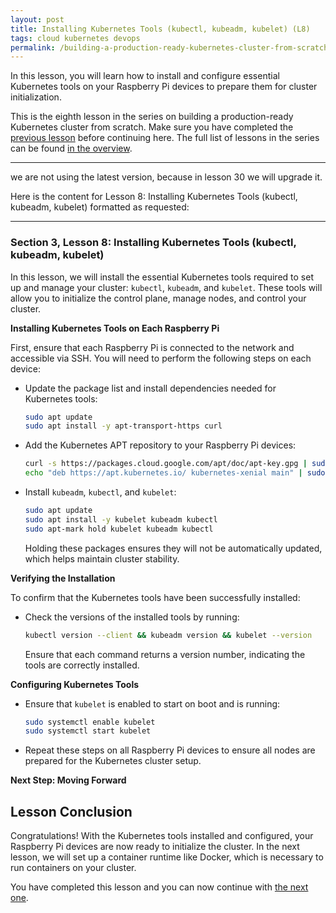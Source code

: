 ```yaml
---
layout: post
title: Installing Kubernetes Tools (kubectl, kubeadm, kubelet) (L8)
tags: cloud kubernetes devops
permalink: /building-a-production-ready-kubernetes-cluster-from-scratch/lesson-8
---
```


In this lesson, you will learn how to install and configure essential Kubernetes
tools on your Raspberry Pi devices to prepare them for cluster initialization.

This is the eighth lesson in the series on building a production-ready
Kubernetes cluster from scratch. Make sure you have completed the
[previous lesson](/building-a-production-ready-kubernetes-cluster-from-scratch/lesson-7)
before continuing here. The full list of lessons in the series can be found
[in the overview](/building-a-production-ready-kubernetes-cluster-from-scratch).

---

we are not using the latest version, because in lesson 30 we will upgrade it.

Here is the content for Lesson 8: Installing Kubernetes Tools (kubectl, kubeadm,
kubelet) formatted as requested:

---

### Section 3, Lesson 8: Installing Kubernetes Tools (kubectl, kubeadm, kubelet)

In this lesson, we will install the essential Kubernetes tools required to set
up and manage your cluster: `kubectl`, `kubeadm`, and `kubelet`. These tools
will allow you to initialize the control plane, manage nodes, and control your
cluster.

**Installing Kubernetes Tools on Each Raspberry Pi**

First, ensure that each Raspberry Pi is connected to the network and accessible
via SSH. You will need to perform the following steps on each device:

- Update the package list and install dependencies needed for Kubernetes tools:

  ```bash
  sudo apt update
  sudo apt install -y apt-transport-https curl
  ```

- Add the Kubernetes APT repository to your Raspberry Pi devices:

  ```bash
  curl -s https://packages.cloud.google.com/apt/doc/apt-key.gpg | sudo apt-key add -
  echo "deb https://apt.kubernetes.io/ kubernetes-xenial main" | sudo tee /etc/apt/sources.list.d/kubernetes.list
  ```

- Install `kubeadm`, `kubectl`, and `kubelet`:
  ```bash
  sudo apt update
  sudo apt install -y kubelet kubeadm kubectl
  sudo apt-mark hold kubelet kubeadm kubectl
  ```
  Holding these packages ensures they will not be automatically updated, which
  helps maintain cluster stability.

**Verifying the Installation**

To confirm that the Kubernetes tools have been successfully installed:

- Check the versions of the installed tools by running:
  ```bash
  kubectl version --client && kubeadm version && kubelet --version
  ```
  Ensure that each command returns a version number, indicating the tools are
  correctly installed.

**Configuring Kubernetes Tools**

- Ensure that `kubelet` is enabled to start on boot and is running:

  ```bash
  sudo systemctl enable kubelet
  sudo systemctl start kubelet
  ```

- Repeat these steps on all Raspberry Pi devices to ensure all nodes are
  prepared for the Kubernetes cluster setup.

**Next Step: Moving Forward**

## Lesson Conclusion

Congratulations! With the Kubernetes tools installed and configured, your
Raspberry Pi devices are now ready to initialize the cluster. In the next
lesson, we will set up a container runtime like Docker, which is necessary to
run containers on your cluster.

You have completed this lesson and you can now continue with
[the next one](/building-a-production-ready-kubernetes-cluster-from-scratch/lesson-9).
